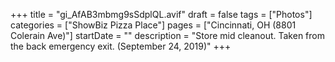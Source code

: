 +++
title = "gi_AfAB3mbmg9sSdplQL.avif"
draft = false
tags = ["Photos"]
categories = ["ShowBiz Pizza Place"]
pages = ["Cincinnati, OH (8801 Colerain Ave)"]
startDate = ""
description = "Store mid cleanout. Taken from the back emergency exit. (September 24, 2019)"
+++

